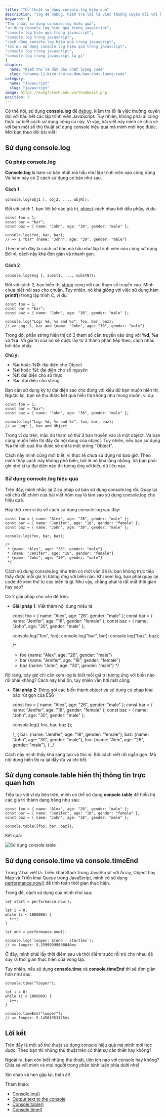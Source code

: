 ```yaml
---
title: "Thủ thuật sử dụng console.log hiệu quả"
description: "log để debug, kiểm tra lỗi là việc thường xuyên đối với hầu hết các lập trình viên JavaScript. Tuy nhiên, không phải ai cũng thực sự biết cách tối ưu cách sử dụng. Cùng tìm hiểu!"
keywords: [
"Thủ thuật sử dụng console.log hiệu quả",
"sử dụng console.log hiệu quả trong javascript",
"console.log hiệu quả trong javascript",
"console.log trong javascript",
"cách dùng console.log hiệu quả trong javascript",
"tối ưu sử dụng console.log hiệu quả trong javascript",
"console.log trong javascript",
"console.log trong javascript là gì"
]
chapter:
  name: "Kiểm thử và đảm bảo chất lượng code"
  slug: "chuong-11-kiem-thu-va-dam-bao-chat-luong-code"
category:
  name: "Javascript"
  slug: "javascript"
image: https://kungfutech.edu.vn/thumbnail.png
position: 3
---
```


Có thể nói, sử dụng **console.log** để [debug](/bai-viet/javascript/debug-javascript-de-hay-kho), kiểm tra lỗi là việc thường xuyên đối với hầu hết các lập trình viên JavaScript. Tuy nhiên, không phải ai cũng thực sự biết cách sử dụng công cụ này. Vì vậy, bài viết này mình sẽ chia sẻ với bạn một số thủ thuật sử dụng console hiệu quả mà mình mới học được. Mời bạn theo dõi bài viết!

## Sử dụng console.log

### Cú pháp console.log

**Console.log** là hàm cơ bản nhất mà hầu như lập trình viên nào cũng dùng. Và hàm này có 2 cách sử dụng cơ bản như sau.

#### Cách 1

    console.log(obj1 [, obj2, ..., objN]);

Đối với cách 1, bạn liệt kê các giá trị, [object](/bai-viet/javascript/object-la-gi-object-trong-javascript) cách nhau bởi dấu phẩy, ví dụ:

    const foo = 1;
    const bar = "bar";
    const baz = { name: "John", age: "30", gender: "male" };

    console.log(foo, bar, baz);
    // => 1 "bar" {name: "John", age: "30", gender: "male"}

Theo mình đây là cách cơ bản mà hầu như lập trình viên nào cũng sử dụng. Bởi vì, cách này khá đơn giản và nhanh gọn.

#### Cách 2

    console.log(msg [, subst1, ..., substN]);

Đối với cách 2, bạn hiển thị [string](/bai-viet/javascript/cac-kieu-du-lieu-trong-javascript) cùng với các tham số truyền vào. Mình chưa biết nói sao cho chuẩn. Tuy nhiên, nó khá giống với việc sử dụng hàm **printf()** trong lập trình C, ví dụ:

    const foo = 1;
    const bar = "bar";
    const baz = { name: "John", age: "30", gender: "male" };

    console.log("Log: %d, %s and %o", foo, bar, baz);
    // => Log: 1, bar and {name: "John", age: "30", gender: "male"}

Trong đó, phần string hiển thị có 3 tham số cần truyền vào ứng với **%d**, **%s** và **%o**. Và giá trị của nó sẽ được lấy từ 3 thành phần tiếp theo, cách nhau bởi dấu phẩy.

**Chú ý:**

- **%o** hoặc **%O**: đại diện cho Object
- **%d** hoặc **%i**: đại diện cho số nguyên
- **%f**: đại diện cho số thực
- **%s**: đại diện cho string

Bạn cần sử dụng ký tự đại diện sao cho đúng với kiểu dữ bạn muốn hiển thị. Ngược lại, bạn sẽ thu được kết quả hiển thị không như mong muốn, ví dụ:

    const foo = 1;
    const bar = "bar";
    const baz = { name: "John", age: "30", gender: "male" };

    console.log("Log: %d, %s and %s", foo, bar, baz);
    // => Log: 1, bar and Object

Trong ví dụ trên, mặc dù tham số thứ 3 bạn truyền vào là một object. Và bạn cũng muốn hiển thị đầy đủ nội dung của object. Tuy nhiên, nếu bạn sử dụng **%s** thì kết quả thu được sẽ chỉ là một string "Object".

Cách này mình cũng mới biết, vì thực tế chưa sử dụng nó bao giờ. Theo mình thấy cách này không phổ biến, bởi lẽ nó khá lằng nhằng. Và bạn phải ghi nhớ kí tự đại diện nào thì tương ứng với kiểu dữ liệu nào.

### Sử dụng console.log hiệu quả

Trên đây, mình nhắc lại 2 cú pháp cơ bản sử dụng console.log rồi. Quay lại với chủ đề chính của bài viết hôm nay là làm sao sử dụng console.log cho hiệu quả.

Hãy thử xem ví dụ về cách sử dụng console.log sau đây:

    const foo = { name: "Alex", age: "26", gender: "male" };
    const bar = { name: "Jenifer", age: "18", gender: "female" };
    const baz = { name: "John", age: "30", gender: "male" };

    console.log(foo, bar, baz);

    /*
     * {name: "Alex", age: "26", gender: "male"}
     * {name: "Jenifer", age: "18", gender: "female"}
     * {name: "John", age: "30", gender: "male"}
     */

Cách sử dụng console.log như trên có một vấn đề là: bạn không trực tiếp thấy được mỗi giá trị tương ứng với biến nào. Khi xem log, bạn phải quay lại code để xem thứ tự các biến là gì. Như vậy, chẳng phải là rất mất thời gian hay sao?

Có 2 giải pháp cho vấn đề trên.

- **Giải pháp 1**: Viết thêm nội dung miêu tả

  const foo = { name: "Alex", age: "26", gender: "male" };
  const bar = { name: "Jenifer", age: "18", gender: "female" };
  const baz = { name: "John", age: "30", gender: "male" };

  console.log("foo", foo);
  console.log("bar", bar);
  console.log("baz", baz);

  /\*

  - foo {name: "Alex", age: "26", gender: "male"}
  - bar {name: "Jenifer", age: "18", gender: "female"}
  - baz {name: "John", age: "30", gender: "male"}
    \*/

Rõ ràng, bây giờ chỉ cần xem log là biết mỗi giá trị tương ứng với biến nào rồi phải không? Cách này khá ổn, tuy nhiên vẫn hơi mất công.

- **Giải pháp 2**: Đóng gói các biến thành object và sử dụng cú pháp khai báo rút gọn của ES6

  const foo = { name: "Alex", age: "26", gender: "male" };
  const bar = { name: "Jenifer", age: "18", gender: "female" };
  const baz = { name: "John", age: "30", gender: "male" };

  console.log({ foo, bar, baz });

  /_
  {
  bar: {name: "Jenifer", age: "18", gender: "female"},
  baz: {name: "John", age: "30", gender: "male"},
  foo: {name: "Alex", age: "26", gender: "male"},
  }
  _/

Cách này mình thấy khá sáng tạo và thú vị. Bởi cách viết rất ngắn gọn. Mà nội dung hiển thị ra lại đầy đủ và chi tiết.

## Sử dụng console.table hiển thị thông tin trực quan hơn

Tiếp tục với ví dụ bên trên, mình có thể sử dụng **console.table** để hiển thị các giá trị thành dạng bảng như sau:

    const foo = { name: "Alex", age: "26", gender: "male" };
    const bar = { name: "Jenifer", age: "18", gender: "female" };
    const baz = { name: "John", age: "30", gender: "male" };

    console.table([foo, bar, baz]);

Kết quả:

![Sử dụng console.table](/static/294104b1dcb11c330b2642ea537d7023/7c811/su-dung-console.table-completejavascript.com_.png "Sử dụng console.table")

## Sử dụng console.time và console.timeEnd

Trong 2 bài viết là: Triển khai Stack trong JavaScript với Array, Object hay Map và Triển khai Queue trong JavaScript, mình có sử dụng [performance.now()](https://developer.mozilla.org/en-US/docs/Web/API/Performance/now) để tính toán thời gian thực hiện.

Trong đó, cách sử dụng của mình như sau:

    let start = performance.now();

    let i = 0;
    while (i < 1000000) {
      i++;
    }

    let end = performance.now();

    console.log(`looper: ${end - start}ms`);
    // => looper: 5.25999999808846ms

Ở đây, mình phải lấy thời điểm sau và thời điểm trước rồi trừ cho nhau để suy ra thời gian thực hiện của vòng lặp.

Tuy nhiên, nếu sử dụng **console.time** và **console.timeEnd** thì sẽ đơn giản hơn như sau:

    console.time("looper");

    let i = 0;
    while (i < 1000000) {
      i++;
    }

    console.timeEnd("looper");
    // => looper: 5.14501953125ms

## Lời kết

Trên đây là một số thủ thuật sử dụng console hiệu quả mà mình mới học được. Theo bạn thì những thủ thuật trên có thật sự cần thiết hay không?

Ngoài ra, bạn còn biết những thủ thuật, tiện ích nào với console hay không? Chia sẻ với mình và mọi người trong phần bình luận phía dưới nhé!

Xin chào và hẹn gặp lại, thân ái!

Tham khảo:

- [Console.log()](https://developer.mozilla.org/en-US/docs/Web/API/Console/log)
- [Output text to the console](https://developer.mozilla.org/en-US/docs/Web/API/console#Outputting_text_to_the_console)
- [Console.table()](https://developer.mozilla.org/en-US/docs/Web/API/Console/table)
- [Console.time()](https://developer.mozilla.org/en-US/docs/Web/API/Console/time)
